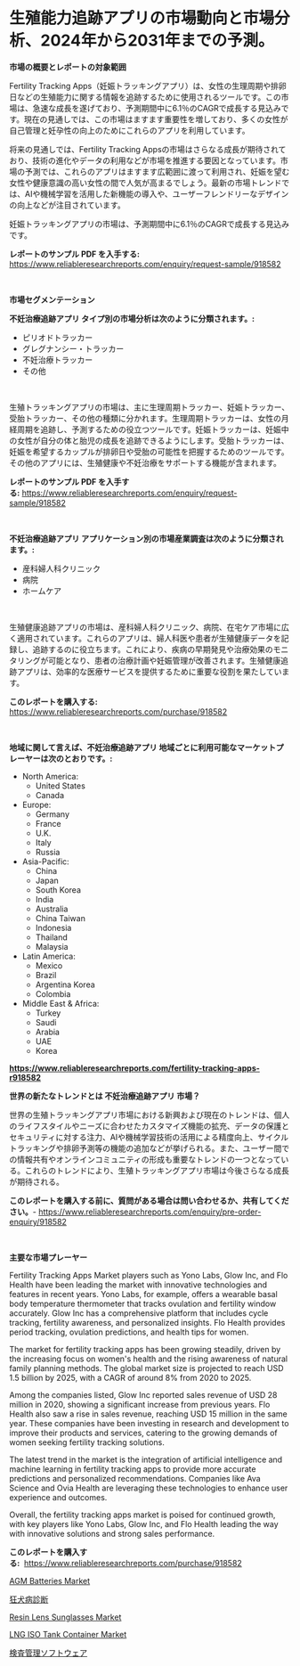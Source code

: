 <p><h1>生殖能力追跡アプリの市場動向と市場分析、2024年から2031年までの予測。</h1></p><p><strong>市場の概要とレポートの対象範囲</strong></p>
<p><p>Fertility Tracking Apps（妊娠トラッキングアプリ）は、女性の生理周期や排卵日などの生殖能力に関する情報を追跡するために使用されるツールです。この市場は、急速な成長を遂げており、予測期間中に6.1％のCAGRで成長する見込みです。現在の見通しでは、この市場はますます重要性を増しており、多くの女性が自己管理と妊孕性の向上のためにこれらのアプリを利用しています。</p><p>将来の見通しでは、Fertility Tracking Appsの市場はさらなる成長が期待されており、技術の進化やデータの利用などが市場を推進する要因となっています。市場の予測では、これらのアプリはますます広範囲に渡って利用され、妊娠を望む女性や健康意識の高い女性の間で人気が高まるでしょう。最新の市場トレンドでは、AIや機械学習を活用した新機能の導入や、ユーザーフレンドリーなデザインの向上などが注目されています。</p><p>妊娠トラッキングアプリの市場は、予測期間中に6.1％のCAGRで成長する見込みです。</p></p>
<p><strong>レポートのサンプル PDF を入手する:</strong> <a href="https://www.reliableresearchreports.com/enquiry/request-sample/918582">https://www.reliableresearchreports.com/enquiry/request-sample/918582</a></p>
<p>&nbsp;</p>
<p><strong>市場セグメンテーション</strong></p>
<p><strong>不妊治療追跡アプリ タイプ別の市場分析は次のように分類されます。:</strong></p>
<p><ul><li>ピリオドトラッカー</li><li>グレグナンシー・トラッカー</li><li>不妊治療トラッカー</li><li>その他</li></ul></p>
<p>&nbsp;</p>
<p><p>生殖トラッキングアプリの市場は、主に生理周期トラッカー、妊娠トラッカー、受胎トラッカー、その他の種類に分かれます。生理周期トラッカーは、女性の月経周期を追跡し、予測するための役立つツールです。妊娠トラッカーは、妊娠中の女性が自分の体と胎児の成長を追跡できるようにします。受胎トラッカーは、妊娠を希望するカップルが排卵日や受胎の可能性を把握するためのツールです。その他のアプリには、生殖健康や不妊治療をサポートする機能が含まれます。</p></p>
<p><strong>レポートのサンプル PDF を入手する:</strong>&nbsp;<a href="https://www.reliableresearchreports.com/enquiry/request-sample/918582">https://www.reliableresearchreports.com/enquiry/request-sample/918582</a></p>
<p>&nbsp;</p>
<p><strong> 不妊治療追跡アプリ アプリケーション別の市場産業調査は次のように分類されます。:</strong></p>
<p><ul><li>産科婦人科クリニック</li><li>病院</li><li>ホームケア</li></ul></p>
<p>&nbsp;</p>
<p><p>生殖健康追跡アプリの市場は、産科婦人科クリニック、病院、在宅ケア市場に広く適用されています。これらのアプリは、婦人科医や患者が生殖健康データを記録し、追跡するのに役立ちます。これにより、疾病の早期発見や治療効果のモニタリングが可能となり、患者の治療計画や妊娠管理が改善されます。生殖健康追跡アプリは、効率的な医療サービスを提供するために重要な役割を果たしています。</p></p>
<p><strong>このレポートを購入する:</strong>&nbsp; <a href="https://www.reliableresearchreports.com/purchase/918582">https://www.reliableresearchreports.com/purchase/918582</a></p>
<p>&nbsp;</p>
<p><strong>地域に関して言えば、不妊治療追跡アプリ 地域ごとに利用可能なマーケットプレーヤーは次のとおりです。:</strong></p>
<p><ul>
    <li>
        North America:
        <ul>
            <li>United States</li>
            <li>Canada</li>
        </ul>
    </li>
    <li>
        Europe:
        <ul>
            <li>Germany</li>
            <li>France</li>
            <li>U.K.</li>
            <li>Italy</li>
            <li>Russia</li>
        </ul>
    </li>
    <li>
        Asia-Pacific:
        <ul>
            <li>China</li>
            <li>Japan</li>
            <li>South Korea</li>
            <li>India</li>
            <li>Australia</li>
            <li>China Taiwan</li>
            <li>Indonesia</li>
            <li>Thailand</li>
            <li>Malaysia</li>
        </ul>
    </li>
    <li>
        Latin America:
        <ul>
            <li>Mexico</li>
            <li>Brazil</li>
            <li>Argentina Korea</li>
            <li>Colombia</li>
        </ul>
    </li>
    <li>
        Middle East & Africa:
        <ul>
            <li>Turkey</li>
            <li>Saudi</li>
            <li>Arabia</li>
            <li>UAE</li>
            <li>Korea</li>
        </ul>
    </li>
    </ul></p>
<p><strong><a href="https://www.reliableresearchreports.com/fertility-tracking-apps-r918582">https://www.reliableresearchreports.com/fertility-tracking-apps-r918582</a></strong>&nbsp;</p>
<p><strong>世界の新たなトレンドとは 不妊治療追跡アプリ 市場？</strong></p>
<p><p>世界の生殖トラッキングアプリ市場における新興および現在のトレンドは、個人のライフスタイルやニーズに合わせたカスタマイズ機能の拡充、データの保護とセキュリティに対する注力、AIや機械学習技術の活用による精度向上、サイクルトラッキングや排卵予測等の機能の追加などが挙げられる。また、ユーザー間での情報共有やオンラインコミュニティの形成も重要なトレンドの一つとなっている。これらのトレンドにより、生殖トラッキングアプリ市場は今後さらなる成長が期待される。</p></p>
<p><strong>このレポートを購入する前に、質問がある場合は問い合わせるか、共有してください。</strong>- <a href="https://www.reliableresearchreports.com/enquiry/pre-order-enquiry/918582">https://www.reliableresearchreports.com/enquiry/pre-order-enquiry/918582</a></p>
<p>&nbsp;</p>
<p><strong>主要な市場プレーヤー</strong></p>
<p><p>Fertility Tracking Apps Market players such as Yono Labs, Glow Inc, and Flo Health have been leading the market with innovative technologies and features in recent years. Yono Labs, for example, offers a wearable basal body temperature thermometer that tracks ovulation and fertility window accurately. Glow Inc has a comprehensive platform that includes cycle tracking, fertility awareness, and personalized insights. Flo Health provides period tracking, ovulation predictions, and health tips for women.</p><p>The market for fertility tracking apps has been growing steadily, driven by the increasing focus on women's health and the rising awareness of natural family planning methods. The global market size is projected to reach USD 1.5 billion by 2025, with a CAGR of around 8% from 2020 to 2025.</p><p>Among the companies listed, Glow Inc reported sales revenue of USD 28 million in 2020, showing a significant increase from previous years. Flo Health also saw a rise in sales revenue, reaching USD 15 million in the same year. These companies have been investing in research and development to improve their products and services, catering to the growing demands of women seeking fertility tracking solutions.</p><p>The latest trend in the market is the integration of artificial intelligence and machine learning in fertility tracking apps to provide more accurate predictions and personalized recommendations. Companies like Ava Science and Ovia Health are leveraging these technologies to enhance user experience and outcomes.</p><p>Overall, the fertility tracking apps market is poised for continued growth, with key players like Yono Labs, Glow Inc, and Flo Health leading the way with innovative solutions and strong sales performance.</p></p>
<p><strong>このレポートを購入する:</strong>&nbsp;&nbsp;<a href="https://www.reliableresearchreports.com/purchase/918582">https://www.reliableresearchreports.com/purchase/918582</a></p>
<p><p><a href="https://www.linkedin.com/pulse/agm-batteries-market-competitive-analysis-trends-forecast-2031-gbqvf?trackingId=G%2F8Mg3MFqYH5Jv6iKE8FBQ%3D%3D">AGM Batteries Market</a></p><p><a href="https://github.com/schmahlson/Market-Research-Report-List-1/blob/main/787776569235.md">狂犬病診断</a></p><p><a href="https://issuu.com/reportprime-2/docs/resin-lens-sunglasses-market-size-2030.pptx">Resin Lens Sunglasses Market</a></p><p><a href="https://www.linkedin.com/pulse/lng-iso-tank-container-market-size-cagr-trends-2024-2030-ek-phrasis-rf1zf?trackingId=J%2FgCUSRYgHxskxJDwODlMQ%3D%3D">LNG ISO Tank Container Market</a></p><p><a href="https://github.com/roulaayoub-saad/Market-Research-Report-List-1/blob/main/595341469234.md">検査管理ソフトウェア</a></p></p>